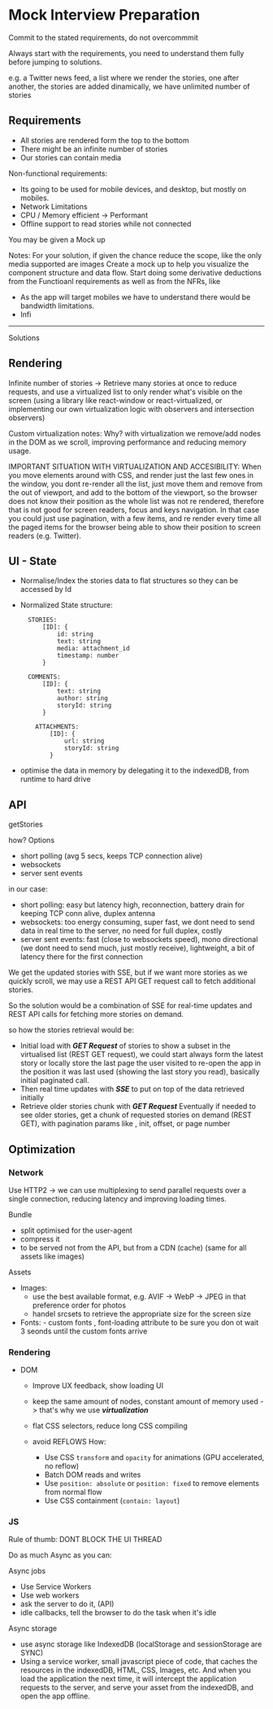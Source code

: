 # Mock Interview Preparation

Commit to the stated requirements, do not overcommmit

Always start with the requirements, you need to understand them fully before jumping to solutions.

e.g. a Twitter news feed, a list where we render the stories, one after another, the stories are added dinamically, we have unlimited number of stories

## Requirements

- All stories are rendered form the top to the bottom
- There might be an infinite number of stories
- Our stories can contain media

Non-functional requirements:

- Its going to be used for mobile devices, and desktop, but mostly on mobiles.
- Network Limitations
- CPU / Memory efficient -> Performant
- Offline support to read stories while not connected

You may be given a Mock up

Notes:
For your solution, if given the chance reduce the scope, like the only media supported are images
Create a mock up to help you visualize the component structure and data flow.
Start doing some derivative deductions from the Functioanl requirements as well as from the NFRs, like

- As the app will target mobiles we have to understand there would be bandwidth limitations.
- Infi

---

Solutions

## Rendering

Infinite number of stories -> Retrieve many stories at once to reduce requests, and use a virtualized list to only render what's visible on the screen (using a library like react-window or react-virtualized, or implementing our own virtualization logic with observers and intersection observers)

Custom virtualization notes:
Why? with virtualization we remove/add nodes in the DOM as we scroll, improving performance and reducing memory usage.

IMPORTANT SITUATION WITH VIRTUALIZATION AND ACCESIBILITY:
When you move elements around with CSS, and render just the last few ones in the window, you dont re-render all the list, just move them and remove from the out of viewport, and add to the bottom of the viewport, so the browser does not know their position as the whole list was not re rendered, therefore that is not good for screen readers, focus and keys navigation.
In that case you could just use pagination, with a few items, and re render every time all the paged items for the browser being able to show their position to screen readers (e.g. Twitter).

## UI - State

- Normalise/Index the stories data to flat structures so they can be accessed by Id

- Normalized State structure:

        STORIES:
            [ID]: {
                id: string
                text: string
                media: attachment_id
                timestamp: number
            }

        COMMENTS:
            [ID]: {
                text: string
                author: string
                storyId: string
            }

          ATTACHMENTS:
              [ID]: {
                  url: string
                  storyId: string
              }

- optimise the data in memory by delegating it to the indexedDB, from runtime to hard drive

## API

getStories

how? Options

- short polling (avg 5 secs, keeps TCP connection alive)
- websockets
- server sent events

in our case:

- short polling: easy but latency high, reconnection, battery drain for keeping TCP conn alive, duplex antenna
- websockets: too energy consuming, super fast, we dont need to send data in real time to the server, no need for full duplex, costly
- server sent events: fast (close to websockets speed), mono directional (we dont need to send much, just mostly receive), lightweight, a bit of latency there for the first connection

We get the updated stories with SSE, but if we want more stories as we quickly scroll, we may use a REST API GET request call to fetch additional stories.

So the solution would be a combination of SSE for real-time updates and REST API calls for fetching more stories on demand.

so how the stories retrieval would be:

- Initial load with **_GET Request_**
  of stories to show a subset in the virtualised list (REST GET request), we could start always form the latest story or locally store the last page the user visited to re-open the app in the position it was last used (showing the last story you read), basically initial paginated call.
- Then real time updates with **_SSE_**
  to put on top of the data retrieved initially
- Retrieve older stories chunk with **_GET Request_**
  Eventually if needed to see older stories, get a chunk of requested stories on demand (REST GET), with pagination params like , init, offset, or page number

## Optimization

### Network

Use HTTP2 -> we can use multiplexing to send parallel requests over a single connection, reducing latency and improving loading times.

Bundle

- split optimised for the user-agent
- compress it
- to be served not from the API, but from a CDN (cache) (same for all assets like images)

Assets

- Images:
  - use the best available format, e.g. AVIF -> WebP -> JPEG in that preference order for photos
  - handel srcsets to retrieve the appropriate size for the screen size
- Fonts: - custom fonts , font-loading attribute to be sure you don ot wait 3 seonds until the custom fonts arrive

### Rendering

- DOM

  - Improve UX feedback, show loading UI
  - keep the same amount of nodes, constant amount of memory used -> that's why we use **_virtualization_**

  - flat CSS selectors, reduce long CSS compiling
  - avoid REFLOWS
    How:

    - Use CSS `transform` and `opacity` for animations (GPU accelerated, no reflow)
    - Batch DOM reads and writes
    - Use `position: absolute` or `position: fixed` to remove elements from normal flow
    - Use CSS containment (`contain: layout`)

### JS

Rule of thumb: DONT BLOCK THE UI THREAD

Do as much Async as you can:

Async jobs

- Use Service Workers
- Use web workers
- ask the server to do it, (API)
- idle callbacks, tell the browser to do the task when it's idle

Async storage

- use async storage like IndexedDB (localStorage and sessionStorage are SYNC)
- Using a service worker, small javascript piece of code, that caches the resources in the indexedDB, HTML, CSS, Images, etc.
  And when you load the application the next time, it will intercept the application requests to the server, and serve your asset from the indexedDB, and open the app offline.
